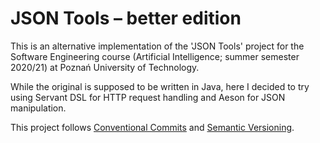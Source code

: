 # JSON Tools – better edition

This is an alternative implementation
of the 'JSON Tools' project
for the Software Engineering course
(Artificial Intelligence; summer semester 2020/21)
at Poznań University of Technology.

While the original is supposed to be written in Java,
here I decided to try using Servant DSL for HTTP request handling
and Aeson for JSON manipulation.

This project follows
[Conventional Commits](https://www.conventionalcommits.org/en/v1.0.0/)
and
[Semantic Versioning](https://semver.org/spec/v2.0.0.html).
